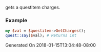 gets a questitem charges.
### Example

```perl
my $val = $questitem->GetCharges();
quest::say($val); # Returns int
```


Generated On 2018-01-15T13:04:48-08:00